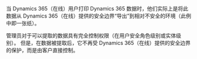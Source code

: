 当 Dynamics 365（在线）用户打印 Dynamics 365 数据时，他们实际上是将此数据从 Dynamics 365（在线）提供的安全边界“导出”到相对不安全的环境（此例中即一张纸）。  
  
 管理员对于可以提取的数据具有完全控制权限（在用户安全角色级别或实体级别）。 但是，在数据被提取后，它不再受 Dynamics 365（在线）提供的安全边界的保护，而是由客户直接控制。